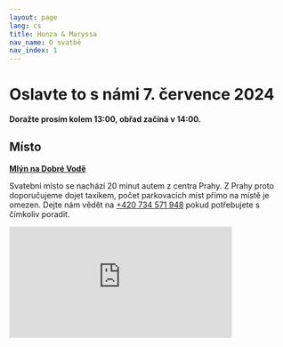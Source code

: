 ```yaml
---
layout: page
lang: cs
title: Honza & Maryssa
nav_name: O svatbě
nav_index: 1
---
```

# Oslavte to s námi 7. července 2024

**Doražte prosím kolem 13:00, obřad začíná v 14:00.**

## Místo
**[Mlýn na Dobré Vodě](http://www.mlynnadobrevode.cz/kontakt/)**

Svatební místo se nachází 20 minut autem z centra Prahy. Z Prahy proto doporučujeme dojet taxíkem, počet parkovacích míst přímo na místě je omezen. Dejte nám vědět na <a href="tel:+420734571948">+420 734 571 948</a> pokud potřebujete s čímkoliv poradit.
<p>
<iframe src="https://www.google.com/maps/embed?pb=!1m18!1m12!1m3!1d2562.9599799498096!2d14.562253176397236!3d50.030845717487736!2m3!1f0!2f0!3f0!3m2!1i1024!2i768!4f13.1!3m3!1m2!1s0x470b8dc312778ae9%3A0x927ef01468415429!2zTWzDvW4gbmEgRG9icsOpIHZvZMSb!5e0!3m2!1sen!2suk!4v1708858926637!5m2!1sen!2suk" width="400" height="200" style="border:0;" allowfullscreen="" loading="lazy" referrerpolicy="no-referrer-when-downgrade"></iframe>
</p>
